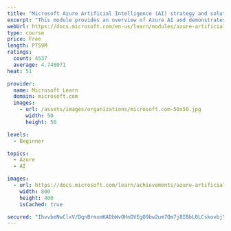 ```yaml
---
title: "Microsoft Azure Artificial Intelligence (AI) strategy and solutions"
excerpt: "This module provides an overview of Azure AI and demonstrates how Microsoft tools, services, and infrastructure can help make AI real for your organization, whether you want to unlock insights from your latent data with knowledge mining, develop your own AI models with machine learning, or build immersive apps using AI."
webUrl: https://docs.microsoft.com/en-us/learn/modules/azure-artificial-intelligence/
type: course
price: Free
length: PT59M
ratings:
  count: 4537
  average: 4.748071
heat: 51

provider:
  name: Microsoft Learn
  domain: microsoft.com
  images:
    - url: /assets/images/organizations/microsoft.com-50x50.jpg
      width: 50
      height: 50

levels:
  - Beginner

topics:
  - Azure
  - AI

images:
  - url: https://docs.microsoft.com/learn/achievements/azure-artificial-intelligence-social.png
    width: 800
    height: 400
    isCached: true

secured: "IhvvbeNwClxV/DqnBrmxmKADbWvOHnDVEgO9bw2um7Qm7j8IBbL0LCskovbjY2mKXe9wt+Bn+8XwwRjhtmscpXsKRymKrCbn3YVMwbE5wgLydyeMmmp3jgCtGLGd/PhO89pFa9MZYr3fl0CBC1q/PDcGCsyx+BjdEVq4RkSFb4vqgfHfxTu8DA3M3rnu8Db39Rb2BVkJgDL5FNvad101/Dox3mIo1bQB4sVvczCES1X24xvN9NrDtLDg9YL9LV8ZqHVfjT1ckLJV8qoNYmpli1AiQfzfx3kKNgIHx1jJaTmHfq1znsSQ+yJNycwk5YqCc/0WgsMNUGuSbST2XhOUxVFDZeD+3h0DkpMo4M94NOuZk31ayMAoOUGON9rQP7RuUWGFgvnhxpgCevFPrLgDJy7+4YULoiI/uGDcxQy8DpE=;Ftp+EmiCLvVi+b64+yKQQw=="
---
```


